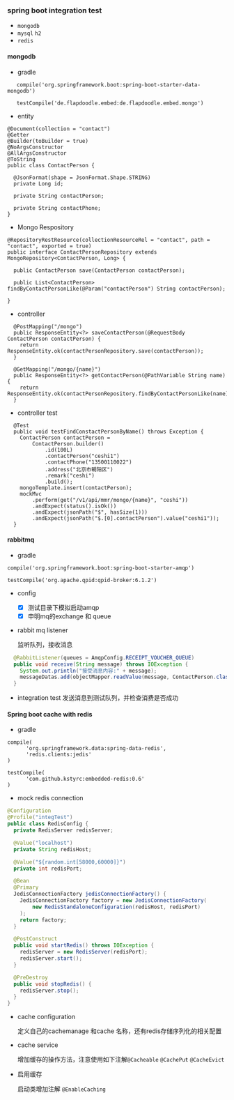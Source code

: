 ### spring boot integration test
- `mongodb`
- `mysql` `h2`
- `redis`

#### mongodb
- gradle
```
   compile('org.springframework.boot:spring-boot-starter-data-mongodb')
   
   testCompile('de.flapdoodle.embed:de.flapdoodle.embed.mongo')
```

- entity

```
@Document(collection = "contact")
@Getter
@Builder(toBuilder = true)
@NoArgsConstructor
@AllArgsConstructor
@ToString
public class ContactPerson {

  @JsonFormat(shape = JsonFormat.Shape.STRING)
  private Long id;

  private String contactPerson;

  private String contactPhone;
}
```
- Mongo Respository
```
@RepositoryRestResource(collectionResourceRel = "contact", path = "contact", exported = true)
public interface ContactPersonRepository extends MongoRepository<ContactPerson, Long> {

  public ContactPerson save(ContactPerson contactPerson);

  public List<ContactPerson> findByContactPersonLike(@Param("contactPerson") String contactPerson);

}
```
- controller
```
  @PostMapping("/mongo")
  public ResponseEntity<?> saveContactPerson(@RequestBody ContactPerson contactPerson) {
    return ResponseEntity.ok(contactPersonRepository.save(contactPerson));
  }

  @GetMapping("/mongo/{name}")
  public ResponseEntity<?> getContactPerson(@PathVariable String name) {
    return ResponseEntity.ok(contactPersonRepository.findByContactPersonLike(name));
  }
```

- controller test
```
  @Test
  public void testFindConstactPersonByName() throws Exception {
    ContactPerson contactPerson =
        ContactPerson.builder()
            .id(100L)
            .contactPerson("ceshi1")
            .contactPhone("13500110022")
            .address("北京市朝阳区")
            .remark("ceshi")
            .build();
    mongoTemplate.insert(contactPerson);
    mockMvc
        .perform(get("/v1/api/mmr/mongo/{name}", "ceshi"))
        .andExpect(status().isOk())
        .andExpect(jsonPath("$", hasSize(1)))
        .andExpect(jsonPath("$.[0].contactPerson").value("ceshi1"));
  }
```

#### rabbitmq
- gradle 
```
compile('org.springframework.boot:spring-boot-starter-amqp')

testCompile('org.apache.qpid:qpid-broker:6.1.2')
```
- config
 
  - [x] 测试目录下模拟启动amqp
  - [x] 申明mq的exchange 和 queue

- rabbit mq listener

  监听队列，接收消息
```java
  @RabbitListener(queues = AmqpConfig.RECEIPT_VOUCHER_QUEUE)
  public void receive(String message) throws IOException {
    System.out.println("接受消息内容:" + message);
    messageDatas.add(objectMapper.readValue(message, ContactPerson.class));
  }
```

- integration test
  发送消息到测试队列，并检查消费是否成功
  
#### Spring boot cache with redis
- gradle 
```
compile(
      'org.springframework.data:spring-data-redis',
      'redis.clients:jedis'
)

testCompile(
      'com.github.kstyrc:embedded-redis:0.6'
)
```
- mock redis connection
```java
@Configuration
@Profile("integTest")
public class RedisConfig {
  private RedisServer redisServer;

  @Value("localhost")
  private String redisHost;

  @Value("${random.int[58000,60000]}")
  private int redisPort;

  @Bean
  @Primary
  JedisConnectionFactory jedisConnectionFactory() {
    JedisConnectionFactory factory = new JedisConnectionFactory(
        new RedisStandaloneConfiguration(redisHost, redisPort)
    );
    return factory;
  }

  @PostConstruct
  public void startRedis() throws IOException {
    redisServer = new RedisServer(redisPort);
    redisServer.start();
  }

  @PreDestroy
  public void stopRedis() {
    redisServer.stop();
  }
}
```

- cache configuration
  
  定义自己的cachemanage 和cache 名称，还有redis存储序列化的相关配置

- cache service 
  
  增加缓存的操作方法，注意使用如下注解`@Cacheable` `@CachePut` `@CacheEvict`

- 启用缓存
  
  启动类增加注解 `@EnableCaching`

